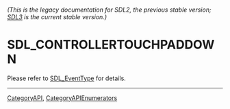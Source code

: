 ###### (This is the legacy documentation for SDL2, the previous stable version; [SDL3](https://wiki.libsdl.org/SDL3/) is the current stable version.)
# SDL_CONTROLLERTOUCHPADDOWN

Please refer to [SDL_EventType](SDL_EventType) for details.

----
[CategoryAPI](CategoryAPI), [CategoryAPIEnumerators](CategoryAPIEnumerators)

